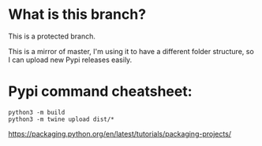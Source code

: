 # What is this branch?

This is a protected branch.

This is a mirror of master, I'm using it to have a different folder structure, so I can upload new Pypi releases easily.

# Pypi command cheatsheet:

```
python3 -m build
python3 -m twine upload dist/*
```

https://packaging.python.org/en/latest/tutorials/packaging-projects/
